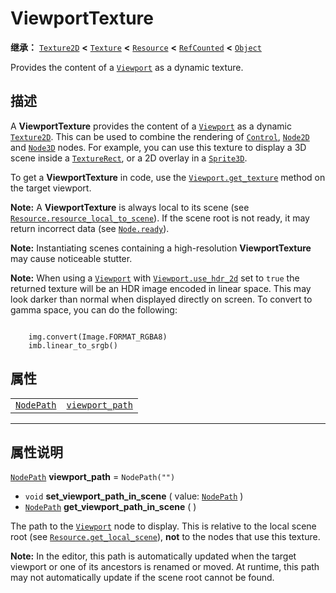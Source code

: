 <!-- ⚠ 请勿编辑本文件 ⚠ -->
<!-- 本文档使用脚本从 WeDot 引擎源码仓库生成。 -->
<!-- 生成脚本：https://github.com/WeDot-Engine/WeDot/tree/master/doc/tools/make_md.py； -->
<!-- 原文件：https://github.com/WeDot-Engine/WeDot/tree/master/doc/classes/ViewportTexture.xml。 -->

<div id="_class_viewporttexture"></div>

# ViewportTexture

**继承：** [`Texture2D`](class_texture2d.md) **<** [`Texture`](class_texture.md) **<** [`Resource`](class_resource.md) **<** [`RefCounted`](class_refcounted.md) **<** [`Object`](class_object.md)

Provides the content of a [`Viewport`](class_viewport.md) as a dynamic texture.

## 描述

A **ViewportTexture** provides the content of a [`Viewport`](class_viewport.md) as a dynamic [`Texture2D`](class_texture2d.md). This can be used to combine the rendering of [`Control`](class_control.md), [`Node2D`](class_node2d.md) and [`Node3D`](class_node3d.md) nodes. For example, you can use this texture to display a 3D scene inside a [`TextureRect`](class_texturerect.md), or a 2D overlay in a [`Sprite3D`](class_sprite3d.md).

To get a **ViewportTexture** in code, use the [`Viewport.get_texture`](class_viewport.md#class_viewport_method_get_texture) method on the target viewport.

 **Note:** A **ViewportTexture** is always local to its scene (see [`Resource.resource_local_to_scene`](class_resource.md#class_resource_property_resource_local_to_scene)). If the scene root is not ready, it may return incorrect data (see [`Node.ready`](class_node.md#class_node_signal_ready)).

 **Note:** Instantiating scenes containing a high-resolution **ViewportTexture** may cause noticeable stutter.

 **Note:** When using a [`Viewport`](class_viewport.md) with [`Viewport.use_hdr_2d`](class_viewport.md#class_viewport_property_use_hdr_2d) set to `true` the returned texture will be an HDR image encoded in linear space. This may look darker than normal when displayed directly on screen. To convert to gamma space, you can do the following:

```

    img.convert(Image.FORMAT_RGBA8)
    imb.linear_to_srgb()
```



## 属性

|||
|:-:|:--|
| [`NodePath`](class_nodepath.md) | [`viewport_path`](class_viewporttexture.md#class_viewporttexture_property_viewport_path) | ``NodePath("")`` |

<!-- rst-class:: classref-section-separator -->

---

## 属性说明

<div id="_class_viewporttexture_property_viewport_path"></div>

[`NodePath`](class_nodepath.md) **viewport_path** = ``NodePath("")`` <div id="class_viewporttexture_property_viewport_path"></div>

- `void` **set_viewport_path_in_scene** ( value: [`NodePath`](class_nodepath.md) )
- [`NodePath`](class_nodepath.md) **get_viewport_path_in_scene** ( )

The path to the [`Viewport`](class_viewport.md) node to display. This is relative to the local scene root (see [`Resource.get_local_scene`](class_resource.md#class_resource_method_get_local_scene)), **not** to the nodes that use this texture.

 **Note:** In the editor, this path is automatically updated when the target viewport or one of its ancestors is renamed or moved. At runtime, this path may not automatically update if the scene root cannot be found.

[^virtual]: 本方法通常需要用户覆盖才能生效。
[^const]: 本方法无副作用，不会修改该实例的任何成员变量。
[^vararg]: 本方法除了能接受在此处描述的参数外，还能够继续接受任意数量的参数。
[^constructor]: 本方法用于构造某个类型。
[^static]: 调用本方法无需实例，可直接使用类名进行调用。
[^operator]: 本方法描述的是使用本类型作为左操作数的有效运算符。
[^bitfield]: 这个值是由下列位标志构成位掩码的整数。
[^void]: 无返回值。
